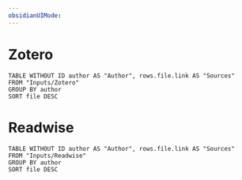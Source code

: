 ```yaml
---
obsidianUIMode:
---
```


# Zotero 
```dataview
TABLE WITHOUT ID author AS "Author", rows.file.link AS "Sources"
FROM "Inputs/Zotero"
GROUP BY author
SORT file DESC
```

# Readwise
```dataview
TABLE WITHOUT ID author AS "Author", rows.file.link AS "Sources"
FROM "Inputs/Readwise"
GROUP BY author
SORT file DESC
```



